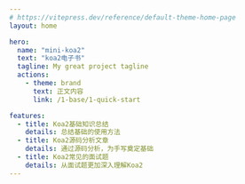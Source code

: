 ```yaml
---
# https://vitepress.dev/reference/default-theme-home-page
layout: home

hero:
  name: "mini-koa2"
  text: "koa2电子书"
  tagline: My great project tagline
  actions:
    - theme: brand
      text: 正文内容
      link: /1-base/1-quick-start

features:
  - title: Koa2基础知识总结
    details: 总结基础的使用方法
  - title: Koa2源码分析文章
    details: 通过源码分析，为手写奠定基础
  - title: Koa2常见的面试题
    details: 从面试题更加深入理解Koa2
---
```


